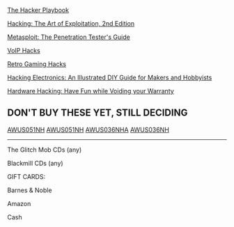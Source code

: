 [The Hacker Playbook](http://www.amazon.com/Hacker-Playbook-Practical-Penetration-Testing-ebook/dp/B00J5S9OPU/)

[Hacking: The Art of Exploitation, 2nd Edition](http://www.amazon.com/Hacking-Art-Exploitation-Jon-Erickson/dp/1593271441/)

[Metasploit: The Penetration Tester's Guide](http://www.amazon.com/Metasploit-Penetration-Testers-David-Kennedy-ebook/dp/B005EI84KQ/)

[VoIP Hacks](http://www.amazon.com/VoIP-Hacks-Tools-Internet-Telephony-ebook/dp/B002SR2QJG/)

[Retro Gaming Hacks](http://www.amazon.com/Retro-Gaming-Hacks-Playing-Classics-ebook/dp/B004LRPB84/)

[Hacking Electronics: An Illustrated DIY Guide for Makers and Hobbyists](http://www.amazon.com/Hacking-Electronics-Illustrated-Makers-Hobbyists-ebook/dp/B00BPO76XE/)

[Hardware Hacking: Have Fun while Voiding your Warranty](http://www.amazon.com/Hardware-Hacking-while-Voiding-Warranty-ebook/dp/B001UN2WDY/)

DON'T BUY THESE YET, STILL DECIDING
-----------------------------------
[AWUS051NH](http://www.amazon.com/Alfa-AWUS051NH-802-11a-Wireless-9dBi/dp/B003YH1X48)
[AWUS051NH](http://www.amazon.com/AWUS051NH-802-11b-802-11a-802-11g-Wireless/dp/B003YD9PRE)
[AWUS036NHA](http://www.amazon.com/Alfa-AWUS036NHA-High-Wireless-Adaptor/dp/B004YD7UBQ/ref=cm_cr_pr_product_top?ie=UTF8)
[AWUS036NH](http://www.amazon.com/AWUS051NH-802-11b-802-11a-802-11g-Wireless/dp/B003YD9PRE)

-----------------------------------

The Glitch Mob CDs (any)

Blackmill CDs (any)

GIFT CARDS:

Barnes & Noble

Amazon

Cash